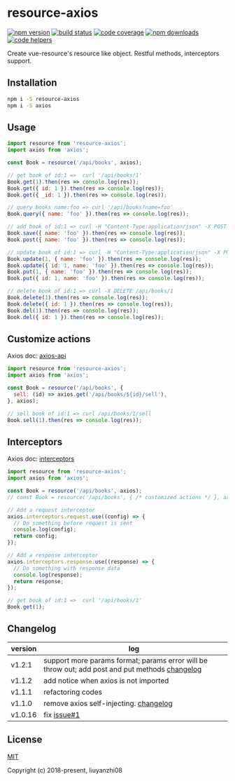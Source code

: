 # resource-axios

[![npm version](https://img.shields.io/npm/v/resource-axios.svg?style=flat-square)](https://www.npmjs.org/package/resource-axios)
[![build status](https://img.shields.io/travis/liuyanzhi08/resource-axios.svg?style=flat-square)](https://travis-ci.org/liuyanzhi08/resource-axios)
[![code coverage](https://img.shields.io/coveralls/liuyanzhi08/resource-axios.svg?style=flat-square)](https://coveralls.io/r/liuyanzhi08/resource-axios)
[![npm downloads](https://img.shields.io/npm/dm/resource-axios.svg?style=flat-square)](http://npm-stat.com/charts.html?package=resource-axios)
[![code helpers](https://www.codetriage.com/liuyanzhi08/resource-axios/badges/users.svg)](https://www.codetriage.com/liuyanzhi08/resource-axios)

Create vue-resource's resource like object. Restful methods, interceptors support.

## Installation

```bash
npm i -S resource-axios
npm i -S axios
```

## Usage

```javascript
import resource from 'resource-axios';
import axios from 'axios';

const Book = resource('/api/books', axios);

// get book of id:1 =>  curl '/api/books/1'
Book.get(1).then(res => console.log(res));
Book.get({ id: 1 }).then(res => console.log(res));
Book.get({ _id: 1 }).then(res => console.log(res));

// query books name:foo => curl '/api/books?name=foo'
Book.query({ name: 'foo' }).then(res => console.log(res));

// add book of id:1 => curl -H "Content-Type:application/json" -X POST --data '{"name":"foo"}' /api/books
Book.save({ name: 'foo' }).then(res => console.log(res));
Book.post({ name: 'foo' }).then(res => console.log(res));

// update book of id:1 => curl -H "Content-Type:application/json" -X PUT --data '{"name":"foo"}' /api/books/1
Book.update(1, { name: 'foo' }).then(res => console.log(res));
Book.update({ id: 1, name: 'foo' }).then(res => console.log(res));
Book.put(1, { name: 'foo' }).then(res => console.log(res));
Book.put({ id: 1, name: 'foo' }).then(res => console.log(res));

// delete book of id:1 => curl -X DELETE /api/books/1
Book.delete(1).then(res => console.log(res));
Book.delete({ id: 1 }).then(res => console.log(res));
Book.del(1).then(res => console.log(res));
Book.del({ id: 1 }).then(res => console.log(res));
```

## Customize actions

Axios doc: [axios-api](https://github.com/axios/axios#axios-api)

```javascript
import resource from 'resource-axios';
import axios from 'axios';

const Book = resource('/api/books', {
  sell: (id) => axios.get('/api/books/${id}/sell'),
}, axios);

// sell book of id:1 => curl /api/books/1/sell
Book.sell(1).then(res => console.log(res));
```

## Interceptors

Axios doc: [interceptors](https://github.com/axios/axios#interceptors)

```javascript
import resource from 'resource-axios';
import axios from 'axios';

const Book = resource('/api/books', axios);
// const Book = resource('/api/books', { /* customized actions */ }, axios);

// Add a request interceptor
axios.interceptors.request.use((config) => {
  // Do something before request is sent
  console.log(config);
  return config;
});

// Add a response interceptor
axios.interceptors.response.use((response) => {
  // Do something with response data
  console.log(response);
  return response;
});

// get book of id:1 =>  curl '/api/books/1'
Book.get(1);
```

## Changelog
version | log
------------ | -------------
v1.2.1 | support more params format; params error will be throw out; add post and put methods [changelog](https://github.com/liuyanzhi08/resource-axios/wiki/change-log-v1.2.1)
v1.1.2 | add notice when axios is not imported
v1.1.1 | refactoring codes
v1.1.0 |  remove axios self-injecting. [changelog](https://github.com/liuyanzhi08/resource-axios/wiki/change-log-v1.1.0)
v1.0.16 | fix [issue#1](https://github.com/liuyanzhi08/resource-axios/issues/1)

## License

[MIT](http://opensource.org/licenses/MIT)

Copyright (c) 2018-present, liuyanzhi08
